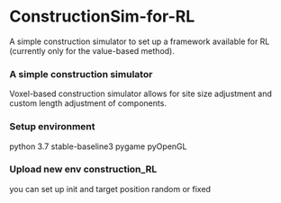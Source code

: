 # ConstructionSim-for-RL

A simple construction simulator to set up a framework available for RL (currently only for the value-based method). 

### A simple construction simulator
Voxel-based construction simulator allows for site size adjustment and custom length adjustment of components.

### Setup environment
python 3.7
stable-baseline3
pygame
pyOpenGL

### Upload new env construction_RL
you can set up init and target position random or fixed
